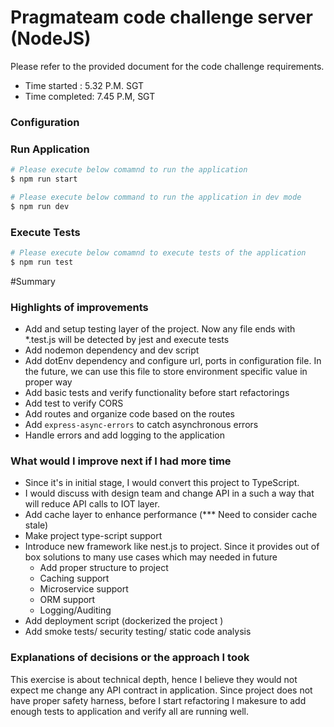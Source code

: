 # Pragmateam code challenge server (NodeJS)
Please refer to the provided document for the code challenge requirements. 

- Time started : 5.32 P.M. SGT
- Time completed: 7.45 P.M, SGT 

### Configuration

### Run Application

```bash
# Please execute below comamnd to run the application
$ npm run start

# Please execute below command to run the application in dev mode 
$ npm run dev
```
### Execute Tests
```bash
# Please execute below comamnd to execute tests of the application
$ npm run test
```

#Summary
### Highlights of improvements

- Add and setup testing layer of the project. Now any file ends with *.test.js will be detected by jest and execute tests
- Add nodemon dependency and dev script
- Add dotEnv dependency and configure url, ports in configuration file. In the future, we can use this file to store environment specific value in proper way
- Add basic tests and verify functionality before start refactorings 
- Add test to verify CORS 
- Add routes  and organize code based on the routes
- Add `express-async-errors` to catch asynchronous errors
- Handle errors and add logging to the application 

### What would I improve next if I had more time

- Since it's in initial stage, I would convert this project to TypeScript.
- I would discuss with design team and change API in a such  a way that will reduce API calls to IOT layer.
- Add cache layer to enhance performance (*** Need to consider cache stale)
- Make project type-script support
- Introduce new framework like nest.js to project. Since it provides 
  out of box solutions to many use cases which may needed in future 
  - Add proper structure to project 
  - Caching support 
  - Microservice support  
  - ORM support 
  - Logging/Auditing
- Add deployment script (dockerized the project )
- Add smoke tests/ security testing/ static code analysis 

### Explanations of decisions or the approach I took

This exercise is about technical depth, hence I believe they would not expect me change any API contract in application.
Since project does not have proper safety harness, before I start refactoring I makesure to add enough tests to application and verify all are running well.